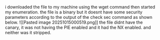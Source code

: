 i downloaded the file to my machine using the wget command then started my enumeration. the file is a binary but it doesnt have some security parameters according to the output of the check sec command as shown below. 
![[Pasted image 20251015000519.png]]
the file didnt have the canary, it was not having the PIE enabled and it had the NX enabled. and neither was it stripped.